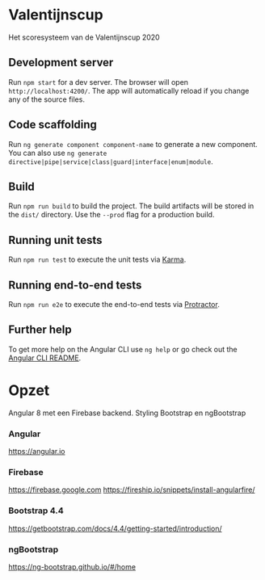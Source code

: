# Valentijnscup
Het scoresysteem van de Valentijnscup 2020

## Development server
Run `npm start` for a dev server. The browser will open `http://localhost:4200/`. The app will automatically reload if you change any of the source files.

## Code scaffolding
Run `ng generate component component-name` to generate a new component. You can also use `ng generate directive|pipe|service|class|guard|interface|enum|module`.

## Build
Run `npm run build` to build the project. The build artifacts will be stored in the `dist/` directory. Use the `--prod` flag for a production build.

## Running unit tests
Run `npm run test` to execute the unit tests via [Karma](https://karma-runner.github.io).

## Running end-to-end tests
Run `npm run e2e` to execute the end-to-end tests via [Protractor](http://www.protractortest.org/).

## Further help
To get more help on the Angular CLI use `ng help` or go check out the [Angular CLI README](https://github.com/angular/angular-cli/blob/master/README.md).

# Opzet
Angular 8 met een Firebase backend. Styling Bootstrap en ngBootstrap

### Angular
https://angular.io

### Firebase
https://firebase.google.com
https://fireship.io/snippets/install-angularfire/

### Bootstrap 4.4
https://getbootstrap.com/docs/4.4/getting-started/introduction/

### ngBootstrap
https://ng-bootstrap.github.io/#/home
